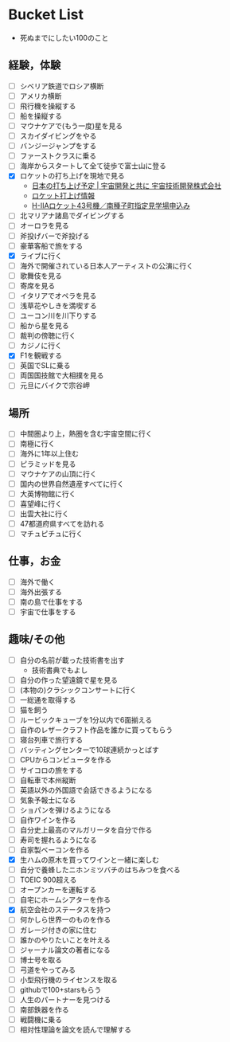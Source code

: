 # Bucket List
- 死ぬまでにしたい100のこと

## 経験，体験
- [ ] シベリア鉄道でロシア横断
- [ ] アメリカ横断
- [ ] 飛行機を操縦する
- [ ] 船を操縦する
- [ ] マウナケアで(もう一度)星を見る
- [ ] スカイダイビングをやる
- [ ] バンジージャンプをする
- [ ] ファーストクラスに乗る
- [ ] 海岸からスタートして全て徒歩で富士山に登る
- [x] ロケットの打ち上げを現地で見る
  - [日本の打ち上げ予定 | 宇宙開発と共に 宇宙技術開発株式会社](https://www.sed.co.jp/tokusyu/rocket_jplan.html)
  - [ロケット打上げ情報](http://www.town.minamitane.kagoshima.jp/sightseeing/uchiage.html)
  - [H-IIAロケット43号機／南種子町指定見学場申込み](https://va.apollon.nta.co.jp/h2af43_visitor/)
- [ ] 北マリアナ諸島でダイビングする
- [ ] オーロラを見る
- [ ] 斧投げバーで斧投げる
- [ ] 豪華客船で旅をする
- [x] ライブに行く
- [ ] 海外で開催されている日本人アーティストの公演に行く
- [ ] 歌舞伎を見る
- [ ] 寄席を見る
- [ ] イタリアでオペラを見る
- [ ] 浅草花やしきを満喫する
- [ ] ユーコン川を川下りする
- [ ] 船から星を見る
- [ ] 裁判の傍聴に行く
- [ ] カジノに行く
- [x] F1を観戦する
- [ ] 英国でSLに乗る
- [ ] 両国国技館で大相撲を見る
- [ ] 元旦にバイクで宗谷岬

## 場所
- [ ] 中間圏より上，熱圏を含む宇宙空間に行く
- [ ] 南極に行く
- [ ] 海外に1年以上住む
- [ ] ピラミッドを見る
- [ ] マウナケアの山頂に行く
- [ ] 国内の世界自然遺産すべてに行く
- [ ] 大英博物館に行く
- [ ] 喜望峰に行く
- [ ] 出雲大社に行く
- [ ] 47都道府県すべてを訪れる
- [ ] マチュピチュに行く

## 仕事，お金
- [ ] 海外で働く
- [ ] 海外出張する
- [ ] 南の島で仕事をする
- [ ] 宇宙で仕事をする

## 趣味/その他
- [ ] 自分の名前が載った技術書を出す
  - 技術書典でもよし
- [ ] 自分の作った望遠鏡で星を見る
- [ ] (本物の)クラシックコンサートに行く
- [ ] 一総通を取得する
- [ ] 猫を飼う
- [ ] ルービックキューブを1分以内で6面揃える
- [ ] 自作のレザークラフト作品を誰かに買ってもらう
- [ ] 寝台列車で旅行する
- [ ] バッティングセンターで10球連続かっとばす
- [ ] CPUからコンピュータを作る
- [ ] サイコロの旅をする
- [ ] 自転車で本州縦断
- [ ] 英語以外の外国語で会話できるようになる
- [ ] 気象予報士になる
- [ ] ショパンを弾けるようになる
- [ ] 自作ワインを作る
- [ ] 自分史上最高のマルガリータを自分で作る
- [ ] 寿司を握れるようになる
- [ ] 自家製ベーコンを作る
- [x] 生ハムの原木を買ってワインと一緒に楽しむ
- [ ] 自分で養蜂したニホンミツバチのはちみつを食べる
- [ ] TOEIC 900超える
- [ ] オープンカーを運転する
- [ ] 自宅にホームシアターを作る
- [x] 航空会社のステータスを持つ
- [ ] 何かしら世界一のものを作る
- [ ] ガレージ付きの家に住む
- [ ] 誰かのやりたいことを叶える
- [ ] ジャーナル論文の著者になる
- [ ] 博士号を取る
- [ ] 弓道をやってみる
- [ ] 小型飛行機のライセンスを取る
- [ ] githubで100+starsもらう
- [ ] 人生のパートナーを見つける
- [ ] 南部鉄器を作る
- [ ] 戦闘機に乗る
- [ ] 相対性理論を論文を読んで理解する
